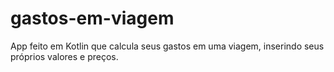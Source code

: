 # gastos-em-viagem
App feito em Kotlin que calcula seus gastos em uma viagem, inserindo seus próprios valores e preços.
